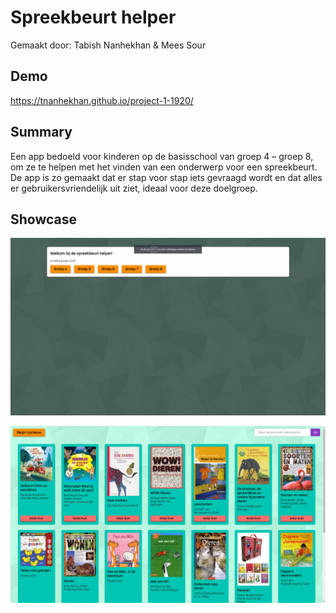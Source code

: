 # Spreekbeurt helper
Gemaakt door: Tabish Nanhekhan & Mees Sour

## Demo
https://tnanhekhan.github.io/project-1-1920/

## Summary
Een app bedoeld voor kinderen op de basisschool van groep 4 – groep 8, om ze te helpen met het vinden van een onderwerp voor een spreekbeurt. De app is zo gemaakt dat er stap voor stap iets gevraagd wordt en dat alles er gebruikersvriendelijk uit ziet, ideaal voor deze doelgroep.

## Showcase
![Preview1](./src/resources/screenshot-1.png)

![Preview2](./src/resources/screenshot-2.jpg)
